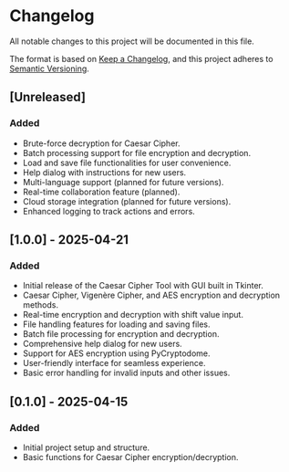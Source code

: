 # Changelog

All notable changes to this project will be documented in this file.

The format is based on [Keep a Changelog](https://keepachangelog.com/en/1.0.0/), and this project adheres to [Semantic Versioning](https://semver.org/).

## [Unreleased]
### Added
- Brute-force decryption for Caesar Cipher.
- Batch processing support for file encryption and decryption.
- Load and save file functionalities for user convenience.
- Help dialog with instructions for new users.
- Multi-language support (planned for future versions).
- Real-time collaboration feature (planned).
- Cloud storage integration (planned for future versions).
- Enhanced logging to track actions and errors.

## [1.0.0] - 2025-04-21
### Added
- Initial release of the Caesar Cipher Tool with GUI built in Tkinter.
- Caesar Cipher, Vigenère Cipher, and AES encryption and decryption methods.
- Real-time encryption and decryption with shift value input.
- File handling features for loading and saving files.
- Batch file processing for encryption and decryption.
- Comprehensive help dialog for new users.
- Support for AES encryption using PyCryptodome.
- User-friendly interface for seamless experience.
- Basic error handling for invalid inputs and other issues.

## [0.1.0] - 2025-04-15
### Added
- Initial project setup and structure.
- Basic functions for Caesar Cipher encryption/decryption.
